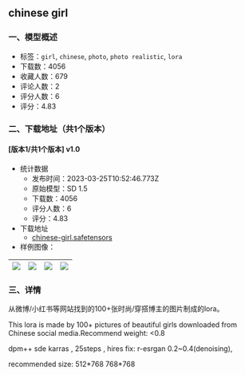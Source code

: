 ## chinese girl
### 一、模型概述

- 标签：`girl`, `chinese`, `photo`, `photo realistic`, `lora`
- 下载数：4056
- 收藏人数：679
- 评论人数：2
- 评分人数：6
- 评分：4.83

### 二、下载地址（共1个版本）

#### [版本1/共1个版本] v1.0

- 统计数据
  - 发布时间：2023-03-25T10:52:46.773Z
  - 原始模型：SD 1.5
  - 下载数：4056
  - 评分人数：6
  - 评分：4.83
- 下载地址
  - [chinese-girl.safetensors](https://civitai.com/api/download/models/28818)
- 样例图像：

| <img src="https://image.civitai.com/xG1nkqKTMzGDvpLrqFT7WA/492d6fc5-8c4c-4bff-48a1-dada15bdbe00/width=450/325104.jpeg" /> | <img src="https://image.civitai.com/xG1nkqKTMzGDvpLrqFT7WA/64cfe299-fe15-4c8a-eaa1-a1552350f800/width=450/325107.jpeg" /> | <img src="https://image.civitai.com/xG1nkqKTMzGDvpLrqFT7WA/ca88b8a3-1d9e-42e4-ab70-e0b739c54c00/width=450/325106.jpeg" /> | <img src="https://image.civitai.com/xG1nkqKTMzGDvpLrqFT7WA/3c375aa9-7960-4bf1-97a8-a21d81167f00/width=450/325105.jpeg" /> |
| ---- | ---- | ---- | ---- |


### 三、详情
<p>从微博/小红书等网站找到的100+张时尚/穿搭博主的图片制成的lora。</p><p>This lora is made by 100+ pictures of beautiful girls downloaded from Chinese social media.Recommend weight: &lt;0.8</p><p>dpm++ sde karras , 25steps , hires fix: r-esrgan 0.2~0.4(denoising),</p><p>recommended size: 512*768 768*768</p>